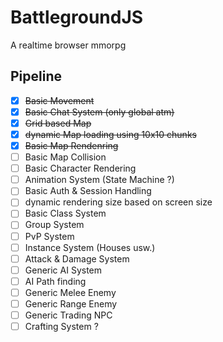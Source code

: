 # BattlegroundJS
A realtime browser mmorpg

## Pipeline
- [x] ~~Basic Movement~~
- [x] ~~Basic Chat System (only global atm)~~
- [x] ~~Grid based Map~~
- [x] ~~dynamic Map loading using 10x10 chunks~~
- [x] ~~Basic Map Rendenring~~
- [ ] Basic Map Collision
- [ ] Basic Character Rendering
- [ ] Animation System (State Machine ?)
- [ ] Basic Auth & Session Handling
- [ ] dynamic rendering size based on screen size
- [ ] Basic Class System
- [ ] Group System
- [ ] PvP System
- [ ] Instance System (Houses usw.)
- [ ] Attack & Damage System
- [ ] Generic AI System
- [ ] AI Path finding
- [ ] Generic Melee Enemy
- [ ] Generic Range Enemy
- [ ] Generic Trading NPC
- [ ] Crafting System ?
